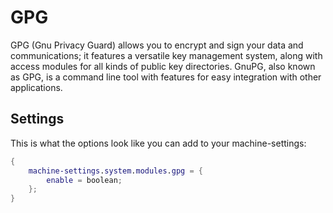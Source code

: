 # GPG 
GPG (Gnu Privacy Guard) allows you to encrypt and sign your data and communications; it features a versatile key management system, along with access modules for all kinds of public key directories. GnuPG, also known as GPG, is a command line tool with features for easy integration with other applications.

## Settings
This is what the options look like you can add to your machine-settings:
```Nix
{
    machine-settings.system.modules.gpg = {
        enable = boolean;
    };
}
```

